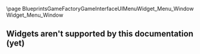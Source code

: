 \page BlueprintsGameFactoryGameInterfaceUIMenuWidget_Menu_Window Widget_Menu_Window
## Widgets aren't supported by this documentation (yet)
